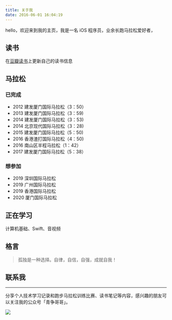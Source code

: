 ```yaml
---
title: 关于我
date: 2016-06-01 16:04:19
---
```


hello，欢迎来到我的主页，我是一名 iOS 程序员，业余长跑马拉松爱好者，

## 读书

在[豆瓣读书](https://book.douban.com/people/77426237/)上更新自己的读书信息


<!--### 技术类 

- [《iOS开发进阶》-唐巧](https://book.douban.com/subject/26287173/)[《Swifter-100个swift开发必备Tip》-王巍](https://book.douban.com/subject/26386453/)
- [《程序员的自我修养》]()
- [《Effective Objective-C 2.0》]()
- [《Objective-C 高级编程》]()
- [《iOS 测试指南》]()
- [《iOS Programmming》]()
- [《图解 TCP/IP》]()
- [《Swift 进阶》]()
- [《函数式 Swift》]()
- [《Pro Swift》]()
- [《RxSwift Reactive Progarmming With Swift》]()
- [《CFHipsterRef》]()
- [《iOS Apprentice》系列-Swift Apprentice、Checklists、MyLocations、StoreSearch]()
- [iOS 10 by Turorials]()
- [《Core Data by Tutorials》]()
- [《iOS Animation by Tutorials》]()
- [《Motion Design for iOS》](https://github.com/Cloudox/Motion-Design-for-iOS)
- [《全栈增长工程师指南》]()

### 非技术类

- [《生活的艺术》-林语堂](https://book.douban.com/subject/1492634/)
- [《吾国与吾民》-林语堂](https://book.douban.com/subject/1491239/)
- [《MacTalk 人生元编程》-池建强](https://book.douban.com/subject/25826578/)
- [《MacTalk 跨越边界》-池建强](https://book.douban.com/subject/26663519/)、
- [《跑步圣经》- [美] 希恩 ](https://book.douban.com/subject/2340062/)
- [《当我谈跑步时我谈些什么》-[日] 村上春树 ](https://book.douban.com/subject/3369600/)、
- [《挪威的森林》- [日] 村上春树 ](https://book.douban.com/subject/1046265/)
- [《场景革命》- 吴声](https://book.douban.com/subject/26575141/)
- [《重新定义公司》-[美]埃里克·施密特 ](https://book.douban.com/subject/26582822/)
- [《霜冷长河》-余秋雨](https://book.douban.com/subject/1075495/)
- [《山居笔记》-余秋雨](https://book.douban.com/subject/1001204/)
- [《行者无疆》-余秋雨](https://book.douban.com/subject/1054889/)
- [《皮囊》-蔡崇达](https://book.douban.com/subject/26278687/)

### 想读

[《暗时间》-刘未鹏](https://book.douban.com/subject/6709809/)、[《把时间当作朋友》-李笑来](https://book.douban.com/subject/3609132/)、[《黑客与画家》-[美] Paul Graham](https://book.douban.com/subject/6021440/)、[《如何阅读一本书》-[美] 莫提默·J. 艾德勒 / 查尔斯·范多伦](https://book.douban.com/subject/1013208/)、[《自品牌》- [美] 丹·斯柯伯尔(Dan Schawbel)](https://book.douban.com/subject/26687512/)-->

## 马拉松
### 已完成

- 2012 建发厦门国际马拉松（3：50）
- 2013 建发厦门国际马拉松（3：59)
- 2014 建发厦门国际马拉松（3：53)
- 2014 北京现代国际马拉松（3：28)
- 2015 建发厦门国际马拉松（5：50)
- 2016 香港渣打国际马拉松（4：50)
- 2016 南山区半程马拉松（1：42）
- 2017 建发厦门国际马拉松（5：38）

### 想参加

- 2019 深圳国际马拉松
- 2019 广州国际马拉松
- 2019 香港国际马拉松
- 2020 厦门国际马拉松

## 正在学习
计算机基础、Swift、音视频

## 格言
> 孤独是一种选择。自律，自信，自强，成就自我！

## 联系我

***

分享个人技术学习记录和跑步马拉松训练比赛、读书笔记等内容，感兴趣的朋友可以关注我的公众号「青争哥哥」。

![](http://liangjinggege.com/qrcode_for_gh_0be790c1f754_258.jpg)

